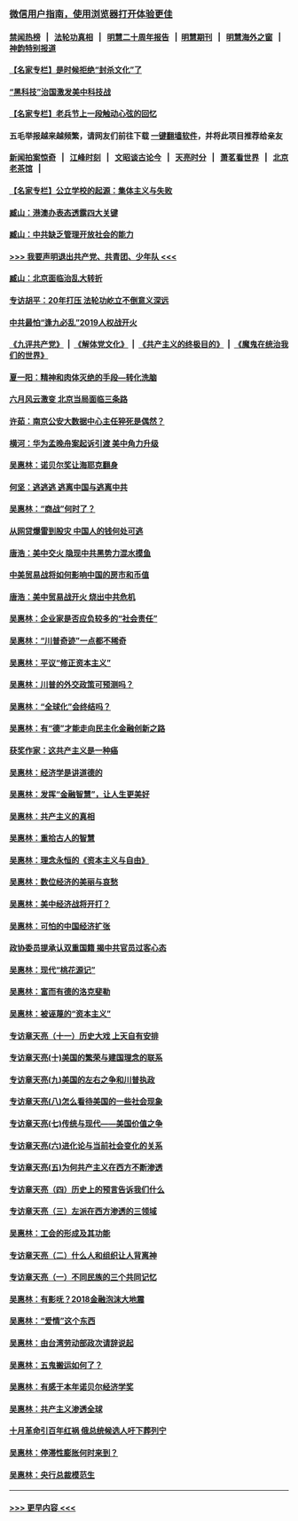 ### [微信用户指南，使用浏览器打开体验更佳](https://github.com/gfw-breaker/banned-news1/blob/master/indexes/wechat-guide.md?t=0)
#### [禁闻热榜](热点新闻.md?t=0)  &nbsp;&nbsp;|&nbsp;&nbsp; [法轮功真相](https://github.com/gfw-breaker/truth/blob/master/README.md?t=0) &nbsp;&nbsp;|&nbsp;&nbsp; [明慧二十周年报告](https://github.com/gfw-breaker/mh-reports/blob/master/README.md?t=0) &nbsp;&nbsp;|&nbsp;&nbsp;[明慧期刊](https://github.com/gfw-breaker/mh-qikan) &nbsp;&nbsp;|&nbsp;&nbsp; [明慧海外之窗](https://github.com/gfw-breaker/mh-news/blob/master/README.md?t=0) &nbsp;&nbsp;|&nbsp;&nbsp; [神韵特别报道](https://github.com/gfw-breaker/mh-news/blob/master/shenyun.md?t=0)
#### [【名家专栏】是时候拒绝“封杀文化”了](../pages/nsc423/n11814093.md?t=02112133) 
#### [“黑科技”治国激发美中科技战](../pages/nsc423/n11638056.md?t=02112133) 
#### [【名家专栏】老兵节上一段触动心弦的回忆](../pages/nsc423/n11646016.md?t=02112133) 
#### 五毛举报越来越频繁，请网友们前往下载 [一键翻墙软件](https://github.com/gfw-breaker/ssr-accounts)，并将此项目推荐给亲友
#### [新闻拍案惊奇](https://github.com/gfw-breaker/banned-news1/blob/master/pages/link4.md) &nbsp;&nbsp;|&nbsp;&nbsp; [江峰时刻](https://github.com/gfw-breaker/banned-news1/blob/master/pages/link4.md) &nbsp;&nbsp;|&nbsp;&nbsp; [文昭谈古论今](https://github.com/gfw-breaker/banned-news1/blob/master/pages/link4.md) &nbsp;&nbsp;|&nbsp;&nbsp; [天亮时分](https://github.com/gfw-breaker/banned-news1/blob/master/pages/link4.md) &nbsp;&nbsp;|&nbsp;&nbsp; [萧茗看世界](https://github.com/gfw-breaker/banned-news1/blob/master/pages/link4.md) &nbsp;&nbsp;|&nbsp;&nbsp; [北京老茶馆](https://github.com/gfw-breaker/banned-news1/blob/master/pages/link4.md) &nbsp;&nbsp;|&nbsp;&nbsp; 
#### [【名家专栏】公立学校的起源：集体主义与失败](../pages/nsc423/n11601833.md?t=02112133) 
#### [臧山：港澳办表态透露四大关键](../pages/nsc423/n11421628.md?t=02112133) 
#### [臧山：中共缺乏管理开放社会的能力](../pages/nsc423/n11407457.md?t=02112133) 
#### [>>> 我要声明退出共产党、共青团、少年队 <<<](https://github.com/begood0513/goodnews/blob/master/quit/letter.md) 
#### [臧山：北京面临治乱大转折](../pages/nsc423/n11406895.md?t=02112133) 
#### [专访胡平：20年打压 法轮功屹立不倒意义深远](../pages/nsc423/n11398800.md?t=02112133) 
#### [中共最怕“逢九必乱”2019人权战开火](../pages/nsc423/n11385248.md?t=02112133) 
#### [《九评共产党》](https://github.com/begood0513/9ping.md/blob/master/README.md) &nbsp;|&nbsp; [《解体党文化》](../../../../jtdwh.md/blob/master/README.md)  &nbsp;|&nbsp; [《共产主义的终极目的》](../../../../gczydzjmd.md/blob/master/README.md) &nbsp;|&nbsp; [《魔鬼在统治我们的世界》](../../../../mgztzwmdsj.md/blob/master/README.md) 
#### [夏一阳：精神和肉体灭绝的手段—转化洗脑](../pages/nsc423/n11368250.md?t=02112133) 
#### [六月风云激变 北京当局面临三条路](../pages/nsc423/n11313668.md?t=02112133) 
#### [许茹：南京公安大数据中心主任猝死是偶然？](../pages/nsc423/n11064744.md?t=02112133) 
#### [横河：华为孟晚舟案起诉引渡 美中角力升级](../pages/nsc423/n11027230.md?t=02112133) 
#### [吴惠林：诺贝尔奖让海耶克翻身](../pages/nsc423/n10890049.md?t=02112133) 
#### [何坚：逃逃逃 逃离中国与逃离中共](../pages/nsc423/n10592891.md?t=02112133) 
#### [吴惠林：“商战”何时了？](../pages/nsc423/n10573558.md?t=02112133) 
#### [从网贷爆雷到股灾 中国人的钱何处可逃](../pages/nsc423/n10572800.md?t=02112133) 
#### [唐浩：美中交火 隐现中共黑势力混水摸鱼](../pages/nsc423/n10544040.md?t=02112133) 
#### [中美贸易战将如何影响中国的房市和币值](../pages/nsc423/n10543697.md?t=02112133) 
#### [唐浩：美中贸易战开火 烧出中共危机](../pages/nsc423/n10540126.md?t=02112133) 
#### [吴惠林：企业家是否应负较多的“社会责任”](../pages/nsc423/n10535022.md?t=02112133) 
#### [吴惠林：“川普奇迹”一点都不稀奇](../pages/nsc423/n10512808.md?t=02112133) 
#### [吴惠林：平议“修正资本主义”](../pages/nsc423/n10495724.md?t=02112133) 
#### [吴惠林：川普的外交政策可预测吗？](../pages/nsc423/n10462387.md?t=02112133) 
#### [吴惠林：“全球化”会终结吗？](../pages/nsc423/n10452838.md?t=02112133) 
#### [吴惠林：有“德”才能走向民主化金融创新之路](../pages/nsc423/n10432292.md?t=02112133) 
#### [获奖作家：这共产主义是一种癌](../pages/nsc423/n10431541.md?t=02112133) 
#### [吴惠林：经济学是讲道德的](../pages/nsc423/n10398014.md?t=02112133) 
#### [吴惠林：发挥“金融智慧”，让人生更美好](../pages/nsc423/n10375019.md?t=02112133) 
#### [吴惠林：共产主义的真相](../pages/nsc423/n10351394.md?t=02112133) 
#### [吴惠林：重拾古人的智慧](../pages/nsc423/n10337691.md?t=02112133) 
#### [吴惠林：理念永恒的《资本主义与自由》](../pages/nsc423/n10316274.md?t=02112133) 
#### [吴惠林：数位经济的美丽与哀愁](../pages/nsc423/n10292946.md?t=02112133) 
#### [吴惠林：美中经济战将开打？](../pages/nsc423/n10258825.md?t=02112133) 
#### [吴惠林：可怕的中国经济扩张](../pages/nsc423/n10219147.md?t=02112133) 
#### [政协委员提承认双重国籍 揭中共官员过客心态](../pages/nsc423/n10208809.md?t=02112133) 
#### [吴惠林：现代“桃花源记”](../pages/nsc423/n10185234.md?t=02112133) 
#### [吴惠林：富而有德的洛克斐勒](../pages/nsc423/n10142264.md?t=02112133) 
#### [吴惠林：被诬蔑的“资本主义”](../pages/nsc423/n10124816.md?t=02112133) 
#### [专访章天亮（十一）历史大戏 上天自有安排](../pages/nsc423/n10094905.md?t=02112133) 
#### [专访章天亮(十)美国的繁荣与建国理念的联系](../pages/nsc423/n10094899.md?t=02112133) 
#### [专访章天亮(九)美国的左右之争和川普执政](../pages/nsc423/n10094889.md?t=02112133) 
#### [专访章天亮(八)怎么看待美国的一些社会现象](../pages/nsc423/n10094857.md?t=02112133) 
#### [专访章天亮(七)传统与现代——美国价值之争](../pages/nsc423/n10093140.md?t=02112133) 
#### [专访章天亮(六)进化论与当前社会变化的关系](../pages/nsc423/n10092036.md?t=02112133) 
#### [专访章天亮(五)为何共产主义在西方不断渗透](../pages/nsc423/n10083620.md?t=02112133) 
#### [专访章天亮（四）历史上的预言告诉我们什么](../pages/nsc423/n10083606.md?t=02112133) 
#### [专访章天亮（三）左派在西方渗透的三领域](../pages/nsc423/n10081115.md?t=02112133) 
#### [吴惠林：工会的形成及其功能](../pages/nsc423/n10080633.md?t=02112133) 
#### [专访章天亮（二）什么人和组织让人背离神](../pages/nsc423/n10076637.md?t=02112133) 
#### [专访章天亮（一）不同民族的三个共同记忆](../pages/nsc423/n10074188.md?t=02112133) 
#### [吴惠林：有影呒？2018金融泡沫大地震](../pages/nsc423/n10040534.md?t=02112133) 
#### [吴惠林：“爱情”这个东西](../pages/nsc423/n10019423.md?t=02112133) 
#### [吴惠林：由台湾劳动部政次请辞说起](../pages/nsc423/n9979679.md?t=02112133) 
#### [吴惠林：五鬼搬运如何了？](../pages/nsc423/n9925338.md?t=02112133) 
#### [吴惠林：有感于本年诺贝尔经济学奖](../pages/nsc423/n9871883.md?t=02112133) 
#### [吴惠林：共产主义渗透全球](../pages/nsc423/n9812748.md?t=02112133) 
#### [十月革命引百年红祸 俄总统候选人吁下葬列宁](../pages/nsc423/n9810182.md?t=02112133) 
#### [吴惠林：停滞性膨胀何时来到？](../pages/nsc423/n9764136.md?t=02112133) 
#### [吴惠林：央行总裁模范生](../pages/nsc423/n9728134.md?t=02112133) 

----
#### [ >>> 更早内容 <<< ](../indexes/nsc423-earlier.md)
